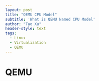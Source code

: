 ```yaml
---
layout: post
title: "QEMU CPU Model"
subtitle: 'What is QEMU Named CPU Model'
author: "Tao Xu"
header-style: text
tags:
  - Linux
  - Virtualization
  - QEMU
---
```


# QEMU
